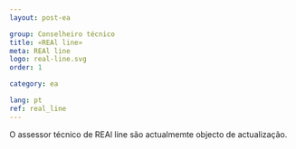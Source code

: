 ```yaml
---
layout: post-ea

group: Сonselheiro técnico
title: «REAl line»
meta: REAl line
logo: real-line.svg
order: 1

category: ea

lang: pt
ref: real_line
---
```


O assessor técnico de REAl line são actualmemte objecto de actualização.
